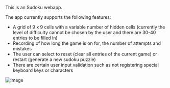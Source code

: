 This is an Sudoku webapp. 

The app currently supports the following features:

- A grid of 9 x 9 cells with a variable number of hidden cells (currently the level of difficulty cannot be chosen by the user and there are 30-40 entries to be filled in)
- Recording of how long the game is on for, the number of attempts and mistakes
- The user can select to reset (clear all entries of the current game) or restart (generate a new sudoku puzzle)
- There are certain user input validation such as not registering special keyboard keys or characters

  
![image](https://github.com/user-attachments/assets/458be40f-d6e9-45b6-9d87-d2e25a07b88d)

  
